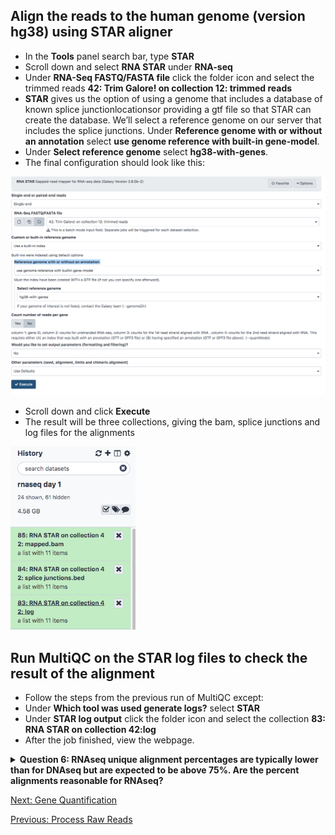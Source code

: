 ## Align the reads to the human genome (version hg38) using STAR aligner
- In the **Tools** panel search bar, type **STAR**
- Scroll down and select **RNA STAR** under **RNA-seq**
- Under **RNA-Seq FASTQ/FASTA file** click the folder icon and select the trimmed reads **42: Trim Galore! on collection 12: trimmed reads**
- **STAR** gives us the option of using a genome that includes a database of known splice junctionlocationsor providing a gtf file so that STAR can create the database. We’ll select a reference genome on our server that includes the splice junctions. Under **Reference genome with or without an annotation** select **use genome reference with built-in gene-model**.
- Under **Select reference genome** select **hg38-with-genes**.
- The final configuration should look like this: 

<img src="../img/STARconfig.png" width="800">

- Scroll down and click **Execute**
- The result will be three collections, giving the bam, splice junctions and log files for the alignments

<img src="../img/STARresult.png" width="200">

## Run MultiQC on the STAR log files to check the result of the alignment
- Follow the steps from the previous run of MultiQC except: 
- Under **Which tool was used generate logs?**  select **STAR**
- Under **STAR log output** click the folder icon and select the collection **83: RNA STAR on collection 42:log**
- After the job finished, view the webpage.

<details>
<summary><b>Question 6: RNAseq unique alignment percentages are typically lower than for DNAseq but are expected to be above 75%. Are the percent alignments reasonable for RNAseq?</b></summary>
<br>
Answer: The HIV 24 hour samples don’t pass this threshold. This could potentially be due to HIV replication in the cells which we will check in the next lab.
</details> 

[Next: Gene Quantification](05_Gene_quantification.md)

[Previous: Process Raw Reads](03_Process_raw_reads.md)
